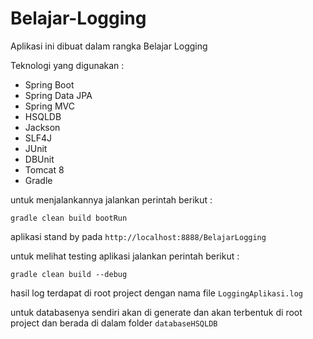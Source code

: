 # Belajar-Logging

Aplikasi ini dibuat dalam rangka Belajar Logging

Teknologi yang digunakan :
* Spring Boot
* Spring Data JPA
* Spring MVC
* HSQLDB
* Jackson
* SLF4J
* JUnit
* DBUnit
* Tomcat 8
* Gradle

untuk menjalankannya jalankan perintah berikut :

    gradle clean build bootRun
    
aplikasi stand by pada `http://localhost:8888/BelajarLogging`

untuk melihat testing aplikasi jalankan perintah berikut :

    gradle clean build --debug

hasil log terdapat di root project dengan nama file `LoggingAplikasi.log`

untuk databasenya sendiri akan di generate dan akan terbentuk di root project dan
berada di dalam folder `databaseHSQLDB`        